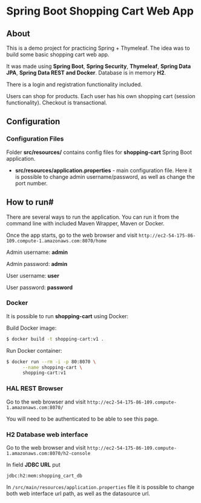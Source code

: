 # Spring Boot Shopping Cart Web App

## About

This is a demo project for practicing Spring + Thymeleaf. The idea was to build some basic shopping cart web app.

It was made using **Spring Boot**, **Spring Security**, **Thymeleaf**, **Spring Data JPA**, **Spring Data REST and Docker**. 
Database is in memory **H2**.

There is a login and registration functionality included.

Users can shop for products. Each user has his own shopping cart (session functionality).
Checkout is transactional.

## Configuration

### Configuration Files

Folder **src/resources/** contains config files for **shopping-cart** Spring Boot application.

* **src/resources/application.properties** - main configuration file. Here it is possible to change admin username/password,
as well as change the port number.

## How to run#

There are several ways to run the application. You can run it from the command line with included Maven Wrapper, Maven or Docker. 

Once the app starts, go to the web browser and visit `http://ec2-54-175-86-109.compute-1.amazonaws.com:8070/home`

Admin username: **admin**

Admin password: **admin**

User username: **user**

User password: **password**


### Docker

It is possible to run **shopping-cart** using Docker:

Build Docker image:
```bash
$ docker build -t shopping-cart:v1 .
```

Run Docker container:
```bash
$ docker run --rm -i -p 80:8070 \
      --name shopping-cart \
      shopping-cart:v1
```

### HAL REST Browser

Go to the web browser and visit `http://ec2-54-175-86-109.compute-1.amazonaws.com:8070/`

You will need to be authenticated to be able to see this page.

### H2 Database web interface

Go to the web browser and visit `http://ec2-54-175-86-109.compute-1.amazonaws.com:8070/h2-console`

In field **JDBC URL** put 
```
jdbc:h2:mem:shopping_cart_db
```

In `/src/main/resources/application.properties` file it is possible to change both
web interface url path, as well as the datasource url.
